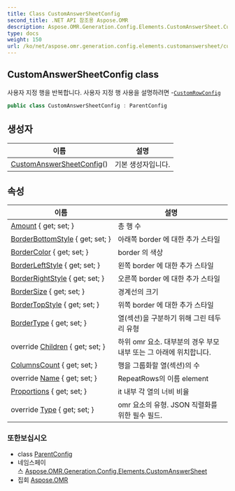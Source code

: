 ```yaml
---
title: Class CustomAnswerSheetConfig
second_title: .NET API 참조용 Aspose.OMR
description: Aspose.OMR.Generation.Config.Elements.CustomAnswerSheet.CustomAnswerSheetConfig 수업. 사용자 지정 행을 반복합니다. 사용자 지정 행 사용을 설명하려면 CustomRowConfig
type: docs
weight: 150
url: /ko/net/aspose.omr.generation.config.elements.customanswersheet/customanswersheetconfig/
---
```

## CustomAnswerSheetConfig class

사용자 지정 행을 반복합니다. 사용자 지정 행 사용을 설명하려면 -[`CustomRowConfig`](../customrowconfig/)

```csharp
public class CustomAnswerSheetConfig : ParentConfig
```

## 생성자

| 이름 | 설명 |
| --- | --- |
| [CustomAnswerSheetConfig](customanswersheetconfig/)() | 기본 생성자입니다. |

## 속성

| 이름 | 설명 |
| --- | --- |
| [Amount](../../aspose.omr.generation.config.elements.customanswersheet/customanswersheetconfig/amount/) { get; set; } | 총 행 수 |
| [BorderBottomStyle](../../aspose.omr.generation.config.elements.customanswersheet/customanswersheetconfig/borderbottomstyle/) { get; set; } | 아래쪽 border 에 대한 추가 스타일 |
| [BorderColor](../../aspose.omr.generation.config.elements.customanswersheet/customanswersheetconfig/bordercolor/) { get; set; } | border 의 색상 |
| [BorderLeftStyle](../../aspose.omr.generation.config.elements.customanswersheet/customanswersheetconfig/borderleftstyle/) { get; set; } | 왼쪽 border 에 대한 추가 스타일 |
| [BorderRightStyle](../../aspose.omr.generation.config.elements.customanswersheet/customanswersheetconfig/borderrightstyle/) { get; set; } | 오른쪽 border 에 대한 추가 스타일 |
| [BorderSize](../../aspose.omr.generation.config.elements.customanswersheet/customanswersheetconfig/bordersize/) { get; set; } | 경계선의 크기 |
| [BorderTopStyle](../../aspose.omr.generation.config.elements.customanswersheet/customanswersheetconfig/bordertopstyle/) { get; set; } | 위쪽 border 에 대한 추가 스타일 |
| [BorderType](../../aspose.omr.generation.config.elements.customanswersheet/customanswersheetconfig/bordertype/) { get; set; } | 열(섹션)을 구분하기 위해 그린 테두리 유형 |
| override [Children](../../aspose.omr.generation.config.elements.customanswersheet/customanswersheetconfig/children/) { get; set; } | 하위 omr 요소. 대부분의 경우 부모 내부 또는 그 아래에 위치합니다. |
| [ColumnsCount](../../aspose.omr.generation.config.elements.customanswersheet/customanswersheetconfig/columnscount/) { get; set; } | 행을 그룹화할 열(섹션)의 수 |
| override [Name](../../aspose.omr.generation.config.elements.customanswersheet/customanswersheetconfig/name/) { get; set; } | RepeatRows의 이름 element |
| [Proportions](../../aspose.omr.generation.config.elements.customanswersheet/customanswersheetconfig/proportions/) { get; set; } | it 내부 각 열의 너비 비율 |
| override [Type](../../aspose.omr.generation.config.elements.customanswersheet/customanswersheetconfig/type/) { get; set; } | omr 요소의 유형. JSON 직렬화를 위한 필수 필드. |

### 또한보십시오

* class [ParentConfig](../../aspose.omr.generation.config/parentconfig/)
* 네임스페이스 [Aspose.OMR.Generation.Config.Elements.CustomAnswerSheet](../../aspose.omr.generation.config.elements.customanswersheet/)
* 집회 [Aspose.OMR](../../)


